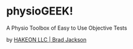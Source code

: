 # physioGEEK!

A Physio Toolbox of Easy to Use Objective Tests

by [HAKEON LLC  |  Brad Jackson](www.hakeon.com)
